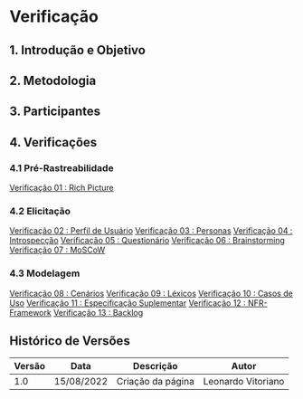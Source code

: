 # Verificação 


## 1. Introdução e Objetivo


## 2. Metodologia


## 3. Participantes


## 4. Verificações


### 4.1 Pré-Rastreabilidade
[Verificação 01 : Rich Picture](../verificacao/verif_richPicture.md)

### 4.2 Elicitação
[Verificação 02 : Perfil de Usuário](../verificacao/)
[Verificação 03 : Personas](../verificacao/)
[Verificação 04 : Introspecção](../verificacao/)
[Verificação 05 : Questionário](../verificacao/)
[Verificação 06 : Brainstorming](../verificacao/)
[Verificação 07 : MoSCoW](../verificacao/)

### 4.3 Modelagem
[Verificação 08 : Cenários](../verificacao/verif_cenarios.md)
[Verificação 09 : Léxicos](../verificacao/)
[Verificação 10 : Casos de Uso](../verificacao/verif_casosUso.md)
[Verificação 11 : Especificação Suplementar](../verificacao/)
[Verificação 12 : NFR-Framework](../verificacao/)
[Verificação 13 : Backlog](../verificacao/)

## Histórico de Versões
| Versão | Data       | Descrição                            | Autor             |
|--------|------------|--------------------------------------|-------------------|
| 1.0    | 15/08/2022 | Criação da página                    | Leonardo Vitoriano|
